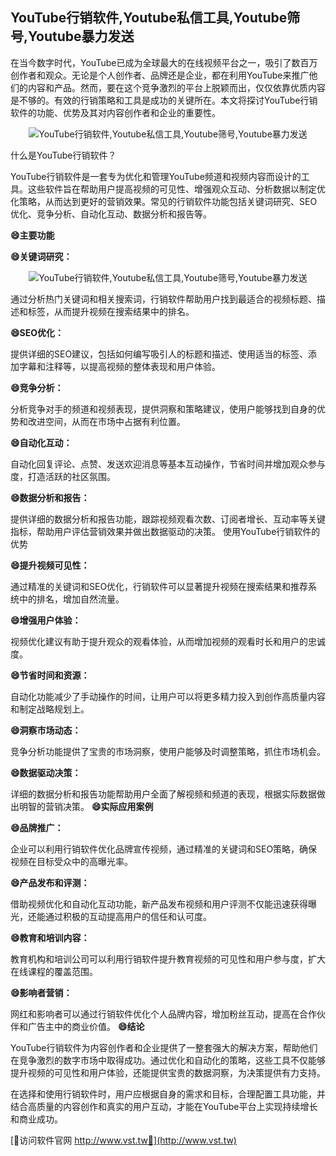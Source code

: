 ## **YouTube行销软件,Youtube私信工具,Youtube筛号,Youtube暴力发送**

在当今数字时代，YouTube已成为全球最大的在线视频平台之一，吸引了数百万创作者和观众。无论是个人创作者、品牌还是企业，都在利用YouTube来推广他们的内容和产品。然而，要在这个竞争激烈的平台上脱颖而出，仅仅依靠优质内容是不够的。有效的行销策略和工具是成功的关键所在。本文将探讨YouTube行销软件的功能、优势及其对内容创作者和企业的重要性。

 <center><img src="https://vst.tw/MP4/tuiguang/png/0.png" alt="YouTube行销软件,Youtube私信工具,Youtube筛号,Youtube暴力发送"></center>

什么是YouTube行销软件？

YouTube行销软件是一套专为优化和管理YouTube频道和视频内容而设计的工具。这些软件旨在帮助用户提高视频的可见性、增强观众互动、分析数据以制定优化策略，从而达到更好的营销效果。常见的行销软件功能包括关键词研究、SEO优化、竞争分析、自动化互动、数据分析和报告等。

**😄主要功能**

**😄关键词研究：**

 <center><img src="https://vst.tw/MP4/tuiguang/png/0.png" alt="YouTube行销软件,Youtube私信工具,Youtube筛号,Youtube暴力发送"></center>

通过分析热门关键词和相关搜索词，行销软件帮助用户找到最适合的视频标题、描述和标签，从而提升视频在搜索结果中的排名。

**😄SEO优化：**

提供详细的SEO建议，包括如何编写吸引人的标题和描述、使用适当的标签、添加字幕和注释等，以提高视频的整体表现和用户体验。

**😄竞争分析：**

分析竞争对手的频道和视频表现，提供洞察和策略建议，使用户能够找到自身的优势和改进空间，从而在市场中占据有利位置。

**😄自动化互动：**

自动化回复评论、点赞、发送欢迎消息等基本互动操作，节省时间并增加观众参与度，打造活跃的社区氛围。

**😄数据分析和报告：**

提供详细的数据分析和报告功能，跟踪视频观看次数、订阅者增长、互动率等关键指标，帮助用户评估营销效果并做出数据驱动的决策。
使用YouTube行销软件的优势

**😄提升视频可见性：**

通过精准的关键词和SEO优化，行销软件可以显著提升视频在搜索结果和推荐系统中的排名，增加自然流量。

**😄增强用户体验：**

视频优化建议有助于提升观众的观看体验，从而增加视频的观看时长和用户的忠诚度。

**😄节省时间和资源：**

自动化功能减少了手动操作的时间，让用户可以将更多精力投入到创作高质量内容和制定战略规划上。

**😄洞察市场动态：**

竞争分析功能提供了宝贵的市场洞察，使用户能够及时调整策略，抓住市场机会。

**😄数据驱动决策：**

详细的数据分析和报告功能帮助用户全面了解视频和频道的表现，根据实际数据做出明智的营销决策。
**😄实际应用案例**

**😄品牌推广：**

企业可以利用行销软件优化品牌宣传视频，通过精准的关键词和SEO策略，确保视频在目标受众中的高曝光率。

**😄产品发布和评测：**

借助视频优化和自动化互动功能，新产品发布视频和用户评测不仅能迅速获得曝光，还能通过积极的互动提高用户的信任和认可度。

**😄教育和培训内容：**

教育机构和培训公司可以利用行销软件提升教育视频的可见性和用户参与度，扩大在线课程的覆盖范围。

**😄影响者营销：**

网红和影响者可以通过行销软件优化个人品牌内容，增加粉丝互动，提高在合作伙伴和广告主中的商业价值。
**😄结论**

YouTube行销软件为内容创作者和企业提供了一整套强大的解决方案，帮助他们在竞争激烈的数字市场中取得成功。通过优化和自动化的策略，这些工具不仅能够提升视频的可见性和用户体验，还能提供宝贵的数据洞察，为决策提供有力支持。

在选择和使用行销软件时，用户应根据自身的需求和目标，合理配置工具功能，并结合高质量的内容创作和真实的用户互动，才能在YouTube平台上实现持续增长和商业成功。


[👻访问软件官网 http://www.vst.tw👻](http://www.vst.tw)

